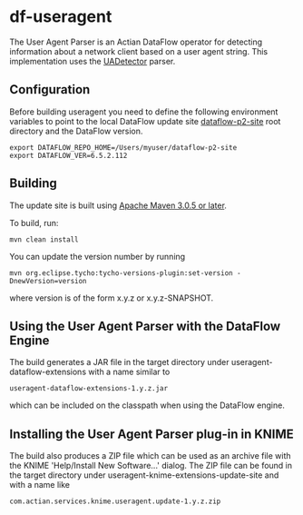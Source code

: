 # df-useragent

The User Agent Parser is an Actian DataFlow operator for detecting information about a network client based on a user agent string.  This implementation uses the [UADetector](http://uadetector.sourceforge.net/) parser.

## Configuration

Before building useragent you need to define the following environment variables to point to the local DataFlow update site [dataflow-p2-site](https://github.com/ActianCorp/dataflow-p2-site) root directory and the DataFlow version.

    export DATAFLOW_REPO_HOME=/Users/myuser/dataflow-p2-site
    export DATAFLOW_VER=6.5.2.112


## Building

The update site is built using [Apache Maven 3.0.5 or later](http://maven.apache.org/).

To build, run:

    mvn clean install
    
You can update the version number by running

    mvn org.eclipse.tycho:tycho-versions-plugin:set-version -DnewVersion=version
    
where version is of the form x.y.z or x.y.z-SNAPSHOT.


## Using the User Agent Parser with the DataFlow Engine

The build generates a JAR file in the target directory under useragent-dataflow-extensions with a name similar to 

    useragent-dataflow-extensions-1.y.z.jar

which can be included on the classpath when using the DataFlow engine.


## Installing the User Agent Parser plug-in in KNIME

The build also produces a ZIP file which can be used as an archive file with the KNIME 'Help/Install New Software...' dialog.
The ZIP file can be found in the target directory under useragent-knime-extensions-update-site and with a name like 


    com.actian.services.knime.useragent.update-1.y.z.zip





